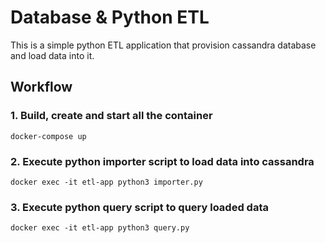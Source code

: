 # Database & Python ETL
This is a simple python ETL application that provision cassandra database and load data into it.

## Workflow

### 1. Build, create and start all the container 

```shell
docker-compose up
```

### 2. Execute python importer script to load data into cassandra 

```shell
docker exec -it etl-app python3 importer.py
```

### 3. Execute python query script to query loaded data

```shell
docker exec -it etl-app python3 query.py
```
